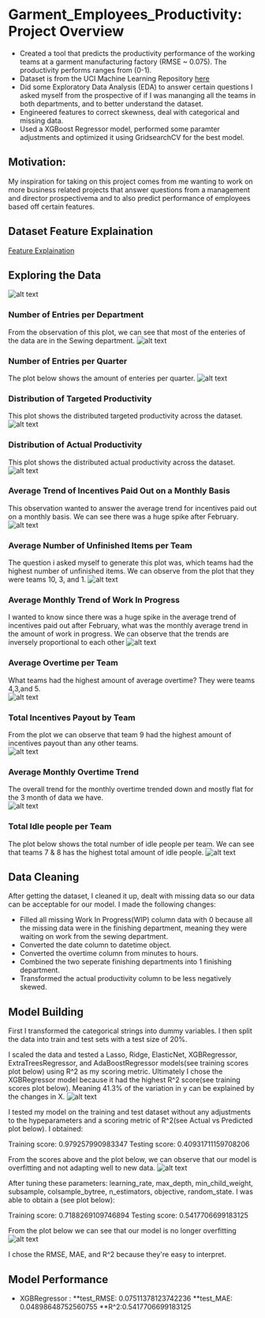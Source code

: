 # Garment_Employees_Productivity: Project Overview

* Created a tool that predicts the productivity performance of the working teams at a garment manufacturing factory (RMSE ~ 0.075). The productivity performs ranges from (0-1).
* Dataset is from the UCI Machine Learning Repository [here](https://archive.ics.uci.edu/ml/datasets/Productivity+Prediction+of+Garment+Employees)
* Did some Exploratory Data Analysis (EDA) to answer certain questions I asked myself from the prospective of if I was mananging all the teams in both departments, and to better understand the dataset.
* Engineered features to correct skewness, deal with categorical and missing data.
* Used a XGBoost Regressor model, performed some paramter adjustments and optimized it using GridsearchCV for the best model.

## __Motivation__: 

My inspiration for taking on this project comes from me wanting to work on more business related projects that answer questions from a management and director prospectivema and to also predict performance of employees based off certain features.

## Dataset Feature Explaination
[Feature Explaination](https://github.com/faithfulalabi/Garment_Employees_Productivity/blob/main/Garment_Project_Feature_Description.txt)

## Exploring the Data 
 ![alt text](https://github.com/faithfulalabi/African_Crisis/blob/main/EDA_GIF.gif?raw=true)
 
### Number of Entries per Department
From the observation of this plot, we can see that most of the enteries of the data are in the Sewing department.
![alt text](https://github.com/faithfulalabi/Garment_Employees_Productivity/blob/main/eda_assets/Entry_per_Department.png?raw=true)

### Number of Entries per Quarter 
The plot below shows the amount of enteries per quarter.
![alt text](https://github.com/faithfulalabi/Garment_Employees_Productivity/blob/main/eda_assets/Entry_per_Quarter.png?raw=true)

### Distribution of Targeted Productivity
This plot shows the distributed targeted productivity across the dataset.
![alt text](https://github.com/faithfulalabi/Garment_Employees_Productivity/blob/main/eda_assets/Targeted_Productivity_Distribution.png?raw=true)

### Distribution of Actual Productivity
This plot shows the distributed actual productivity across the dataset.
![alt text](https://github.com/faithfulalabi/Garment_Employees_Productivity/blob/main/eda_assets/Actual_Productivity_Distribution.png?raw=true)

### Average Trend of Incentives Paid Out on a Monthly Basis
This observation wanted to answer the average trend for incentives paid out on a monthly basis. We can see there was a huge spike after February. 
![alt text](https://github.com/faithfulalabi/Garment_Employees_Productivity/blob/main/eda_assets/Average_Incentives_Paid_out_Monthly.png?raw=true)

### Average Number of Unfinished Items per Team
The question i asked myself to generate this plot was, which teams had the highest number of unfinished items. We can observe from the plot that they were teams 10, 3, and 1. 
![alt text](https://github.com/faithfulalabi/Garment_Employees_Productivity/blob/main/eda_assets/Average_Number_of_Unfinished_Items_per_Team.png?raw=true)

### Average Monthly Trend of Work In Progress
I wanted to know since there was a huge spike in the average trend of incentives paid out after February, what was the monthly average trend in the amount of work in progress. We can observe that the trends are inversely proportional to each other
![alt text](https://github.com/faithfulalabi/Garment_Employees_Productivity/blob/main/eda_assets/Average_Monthly_Work_In_Progress.png?raw=true)

### Average Overtime per Team
What teams had the highest amount of average overtime? They were teams 4,3,and 5.    
![alt text](https://github.com/faithfulalabi/Garment_Employees_Productivity/blob/main/eda_assets/Average_Overtime_per_Team.png?raw=true)

### Total Incentives Payout by Team
From the plot we can observe that team 9 had the highest amount of incentives payout than any other teams.    
![alt text](https://github.com/faithfulalabi/Garment_Employees_Productivity/blob/main/eda_assets/Total_Incentive_Payout_by_Team.png?raw=true)

### Average Monthly Overtime Trend
The overall trend for the monthly overtime trended down and mostly flat for the 3 month of data we have.     
![alt text](https://github.com/faithfulalabi/Garment_Employees_Productivity/blob/main/eda_assets/Average_Overtime_Trend.png?raw=true)

### Total Idle people per Team
The plot below shows the total number of idle people per team. We can see that teams 7 & 8 has the highest total amount of idle people. 
![alt text](https://github.com/faithfulalabi/Garment_Employees_Productivity/blob/main/eda_assets/Sum_of_Idle_Men_per_Team.png?raw=true)

## Data Cleaning
After getting the dataset, I cleaned it up, dealt with missing data so our data can be acceptable for our model. I made the following changes:
* Filled all missing Work In Progress(WIP) column data with 0 because all the missing data were in the finishing department, meaning they were waiting on work from the sewing department.
* Converted the date column to datetime object.
* Converted the overtime column from minutes to hours.
* Combined the two seperate finishing departments into 1 finishing department.
* Transformed the actual productivity column to be less negatively skewed.



## Model Building

First I transformed the categorical strings into dummy variables. I then split the data into train and test sets with a test size of 20%.

I scaled the data and tested a Lasso, Ridge, ElasticNet, XGBRegressor, ExtraTreesRegressor, and AdaBoostRegressor models(see training scores plot below) using R^2 as my scoring metric. Ultimately I chose the XGBRegressor model because it had the highest R^2 score(see training scores plot below). Meaning 41.3% of the variation in y can be explained by the changes in X.
![alt text](https://github.com/faithfulalabi/Garment_Employees_Productivity/blob/main/models.png?raw=true)

I tested my model on the training and test dataset without any adjustments to the hypeparameters and a scoring metric of R^2(see Actual vs Predicted plot below). I obtained:

Training score: 0.979257990983347
Testing score: 0.40931711159708206

From the scores above and the plot below, we can observe that our model is overfitting and not adapting well to new data. 
![alt text](https://github.com/faithfulalabi/Garment_Employees_Productivity/blob/main/Initial_Actual_vs_Predicted.png?raw=true)

After tuning these parameters: learning_rate, max_depth, min_child_weight, subsample, colsample_bytree, n_estimators, objective, random_state. I was able to obtain a (see plot below): 

Training score: 0.7188269109746894
Testing score: 0.5417706699183125

From the plot below we can see that our model is no longer overfitting
![alt text](https://github.com/faithfulalabi/Garment_Employees_Productivity/blob/main/Initial_Actual_vs_Predicted.png?raw=true)

I chose the RMSE, MAE, and R^2 because they're easy to interpret.


## Model Performance

* XGBRegressor : 
  **test_RMSE: 0.07511378123742236
  **test_MAE: 0.04898648752560755
  **R^2:0.5417706699183125
